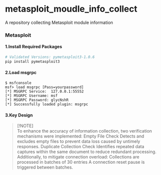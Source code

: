 # metasploit_moudle_info_collect
A repository collecting Metasploit module information

### Metasploit

#### 1.Install Required Packages
```bash
# Validated Versions: pymetasploit3-1.0.6
pip install pymetasploit3 
```

#### 2.Load msgrpc
```
$ msfconsole
msf> load msgrpc [Pass=yourpassword]
[*] MSGRPC Service:  127.0.0.1:55552 
[*] MSGRPC Username: msf
[*] MSGRPC Password: glycNshR
[*] Successfully loaded plugin: msgrpc
```

#### 3.Key Design
> [!NOTE]\
> To enhance the accuracy of information collection, two verification mechanisms were implemented:
    Empty File Check
        Detects and excludes empty files to prevent data loss caused by untimely responses.
    Duplicate Collection Check
        Identifies repeated data captures within the same document to reduce redundant processing.
Additionally, to mitigate connection overload:
    Collections are processed in batches of 30 entries
    A connection reset pause is triggered between batches.
